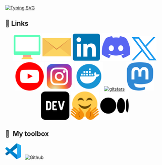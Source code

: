 
<!--
**tomarp/tomarp** is a ✨ _special_ ✨ repository because its `README.md` (this file) appears on your GitHub profile.

Here are some ideas to get you started:

- 🔭 I’m currently working on ...
- 🌱 I’m currently learning ...
- 👯 I’m looking to collaborate on ...
- 🤔 I’m looking for help with ...
- 💬 Ask me about ...
- 📫 How to reach me: ...
- 😄 Pronouns: ...
- ⚡ Fun fact: ...
-->

[![Typing SVG](https://readme-typing-svg.demolab.com?font=Fira+Code&pause=1000&vCenter=true&random=false&width=500&lines=Hi+there%2C+I+am+Puneet+Tomar.;Welcome+to+my+profile.;Feel+free+to+explore+the+existing+projects.;I+would+be+glad+to+discuss+on+new+project+ideas.;Don't+hesitate+to+drop+me+a+text+message.+)](https://git.io/typing-svg)


## :link: Links

<p align="center">
    <a href="https://ptomar.com"><img src="https://raw.githubusercontent.com/tomarp/icons/main/website2.svg" alt="darkwood" width="90" height="90"/></a>
    <a href="mailto:tomarp@pm.me"><img src="https://raw.githubusercontent.com/tomarp/icons/main/email-postcard2.svg" alt="email" width="90" height="90"/></a>
  <a href="https://www.linkedin.com/in/tomarp"><img src="https://raw.githubusercontent.com/tomarp/icons/main/linkedin-original.svg" alt="linkedin" width="90" height="90"/></a>
  <a href="https://discord.gg/844827150255521823"><img src="https://raw.githubusercontent.com/tomarp/icons/main/discord.svg" alt="discord" width="90" height="90"/></a>
  <a href="https://twitter.com/puneet_tomar"><img src="https://raw.githubusercontent.com/tomarp/icons/main/twitter_X_color.svg" alt="twitter" width="80" height="80"/></a>
  <a href="https://www.youtube.com/user/@neuroide"><img src="https://raw.githubusercontent.com/tomarp/icons/main/youtube_1.svg" alt="youtube" width="90" height="90"/></a>
  <a href="https://www.instagram.com/neuroide"><img src="https://raw.githubusercontent.com/tomarp/icons/main/instagram.svg" alt="instagram" width="90" height="90"/></a>
  <a href="https://hub.docker.com/u/tomarp"><img src="https://raw.githubusercontent.com/tomarp/icons/main/docker.svg" alt="docker" width="90" height="90"/></a>
  <a href="https://git-stars.com/user/tomarp"><img src="https://img.icons8.com/color/96/000000/star.png" alt="gitstars"/></a>
  <a href="https://mastodon.social/@tomarp"><img src="https://raw.githubusercontent.com/tomarp/icons/main/mastodon.svg" alt="mastodon" width="90" height="90"/></a>
  <a href="https://dev.to/tomarp"><img src="https://raw.githubusercontent.com/tomarp/icons/main/dev.svg" alt="devto" width="90" height="90"/></a>
  <a href="https://huggingface.co/tomar"><img src="https://raw.githubusercontent.com/tomarp/icons/main/hugging-face.svg" alt="huggingface" width="90" height="90"/></a>
  <a href="https://medium.com/@neuroide"><img src="https://raw.githubusercontent.com/tomarp/icons/main/medium.svg" alt="medium"  width="90" height="90"/></a>
</p>



## 🧰 &nbsp;My toolbox

<img  src="https://raw.githubusercontent.com/devicons/devicon/1119b9f84c0290e0f0b38982099a2bd027a48bf1/icons/vscode/vscode-original.svg" alt="VSCode" width="50" height="50"/> &nbsp;
<img  src="https://github.com/CyrisXD/CyrisXD/raw/master/assets/Github.png" alt="Github"/> &nbsp;



  
